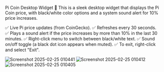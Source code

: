 Pi Coin Desktop Widget 🚀
This is a sleek desktop widget that displays the Pi Coin price, with black/white color options and a system sound alert for 10% price increases.

✅ Live Pi price updates (from CoinGecko).
✅ Refreshes every 30 seconds.
✅ Plays a sound alert if the price increases by more than 10% in the last 30 minutes.
✅ Right-click menu to switch between black/white text.
✅ Sound on/off toggle (a black dot icon appears when muted).
✅ To exit, right-click and select "Exit".


![Screenshot 2025-02-25 010441](https://github.com/user-attachments/assets/4f597777-a1a6-4891-a04b-f61b33aef2e7)
![Screenshot 2025-02-25 010412](https://github.com/user-attachments/assets/9de48e6d-75ce-48bc-8494-9c2087214301)
![Screenshot 2025-02-25 010405](https://github.com/user-attachments/assets/0739f0bb-4b39-42c0-8baf-85f6d188f9a5)
